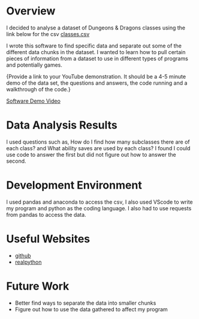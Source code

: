 # Overview

I decided to analyse a dataset of Dungeons & Dragons classes using the link below for the csv
[classes.csv](https://github.com/miethe/DnD-Character-Generator/blob/master/classes.csv)

I wrote this software to find specific data and separate out some of the different data chunks in the dataset. 
I wanted to learn how to pull certain pieces of information from a dataset to use in different types of programs and potentially games.

{Provide a link to your YouTube demonstration.  It should be a 4-5 minute demo of the data set, the questions and answers, the code running and a walkthrough of the code.}

[Software Demo Video](http://youtube.link.goes.here)

# Data Analysis Results

I used questions such as, How do I find how many subclasses there are of each class? and What ability saves are used by each class?
I found I could use code to answer the first but did not figure out how to answer the second. 

# Development Environment

I used pandas and anaconda to access the csv, I also used VScode to write my program and python as the coding language.
I also had to use requests from pandas to access the data.


# Useful Websites

* [github](https://github.com/miethe/DnD-Character-Generator/blob/master/classes.csv)
* [realpython](https://realpython.com/pandas-python-explore-dataset/#using-the-pandas-python-library)

# Future Work

* Better find ways to separate the data into smaller chunks
* Figure out how to use the data gathered to affect my program